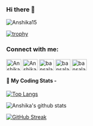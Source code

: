 
### Hi there 👋

<p align="left"> <img src="https://komarev.com/ghpvc/?username=Anshika15&label=Profile%20views&color=0e75b6&style=flat" alt="Anshika15" /> </p>

[![trophy](https://github-profile-trophy.vercel.app/?username=Anshika15&theme=onedark&title=Stars,Followers,Commit,Repositories)](https://github.com/ryo-ma/github-profile-trophy)

<h3 align="left">Connect with me:</h3>
<p align="left">
<a href="https://www.linkedin.com/in/anshika-bansal-65719a1b5/" target="blank"><img align="center" src="https://cdn.jsdelivr.net/npm/simple-icons@3.0.1/icons/linkedin.svg" alt="Anshika Bansal" height="30" width="40" /></a>
 <a href="mailTo:bansalanshika20@gmail.com" target="blank"><img align="center" src="https://cdn.jsdelivr.net/npm/simple-icons@3.0.1/icons/gmail.svg" alt="Anshika Bansal" height="30" width="40" /></a>
<a href="https://leetcode.com/bansalanshika/" target="blank"><img align="center" src="https://cdn.jsdelivr.net/npm/simple-icons@3.0.1/icons/leetcode.svg" alt="bansalanshika" height="30" width="40" /></a>
 <a href="https://www.hackerrank.com/bansalanshika20" target="blank"><img align="center" src="https://cdn.jsdelivr.net/npm/simple-icons@3.0.1/icons/hackerrank.svg" alt="bansalanshika20" height="30" width="40" /></a>
<a href="https://auth.geeksforgeeks.org/user/bansalanshika20/practice/" target="blank"><img align="center" src="https://cdn.jsdelivr.net/npm/simple-icons@3.0.1/icons/geeksforgeeks.svg" alt="bansalanshika20" height="30" width="40" /></a>
</p>




#### 🚀 My Coding Stats -

[![Top Langs](https://github-readme-stats.vercel.app/api/top-langs/?username=Anshika15&layout=compact&hide=jupyter%20notebook,html&langs_count=8&theme=dark)](https://github.com/Anshika15/github-readme-stats)

![Anshika's github stats](https://github-readme-stats.vercel.app/api?username=Anshika15&show_icons=true&count_private=true&hide=contribs,prs,issues&theme=radical)


[![GitHub Streak](https://github-readme-streak-stats.herokuapp.com/?user=Anshika15&theme=dark)](https://git.io/streak-stats)


